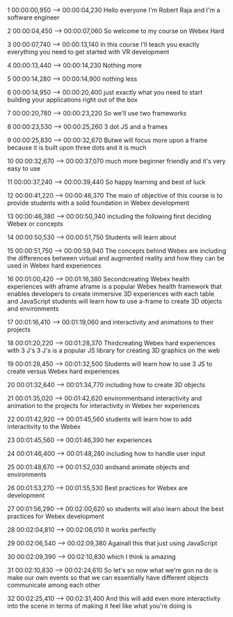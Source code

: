 1
00:00:00,950 --> 00:00:04,230
Hello everyone I'm Robert Raja and I'm a software engineer

2
00:00:04,450 --> 00:00:07,060
So welcome to my course on Webex Hard

3
00:00:07,740 --> 00:00:13,140
In this course I'll teach you exactly everything you need to get started with VR development

4
00:00:13,440 --> 00:00:14,230
Nothing more

5
00:00:14,280 --> 00:00:14,900
nothing less

6
00:00:14,950 --> 00:00:20,400
just exactly what you need to start building your applications right out of the box

7
00:00:20,780 --> 00:00:23,220
So we'll use two frameworks

8
00:00:23,530 --> 00:00:25,260
3 dot JS and a frames

9
00:00:25,830 --> 00:00:32,670
Butwe will focus more upon a frame because it is built upon three dots and it is much

10
00:00:32,670 --> 00:00:37,070
much more beginner friendly and it's very easy to use

11
00:00:37,240 --> 00:00:39,440
So happy lea​‌​‌​​‌‌​​‌‌​​‌‌‌‌​‌​​‌‌​​‌‌‌‌​‌​​‌‌​​‌‌‌‌‌​​​‌‌​​‌‌​​‌‌​‌‌‌‌‌​‌‌​‌‌‌‌​‌​‌​‌‌‌​‌​​‌‌‌‌​‌​‌‌​​​‌‌‌‌‌‌​​‌‌​‌​‌‌‌​‌​‌​‌​​‌‌‌​‌‌​​‌‌​​​‌​​‌‌​​‌‌‌‌​‌‌​​‌​​‌‌‌‌‌‌​​‌‌​​​‌​​‌‌​‌‌‌‌‌​‌​‌​‌​​‌‌​‌​‌​​‌‌‌​​‌‌‌​‌‌‌‌​​​‌‌‌​‌‌​​‌‌‌​‌‌‌‌​‌​​‌‌​​‌‌​​‌‌​​‌‌​‌‌​​​‌‌​​‌‌​​‌‌​​‌‌‌‌​‌‌‌​‌​​‌‌​‌​‌‌‌​‌‌‌‌​​​‌‌‌​​‌​​‌‌‌‌​‌‌‌​‌‌‌​‌​​‌‌​‌‌‌​​‌‌​​‌‌‌‌​‌‌‌‌‌​​‌‌‌‌​‌​​‌‌‌​​‌‌‌​‌​‌‌‌​​‌‌​‌‌​​​‌‌​‌‌‌​​‌‌‌‌‌​​​‌‌‌‌‌‌​​‌‌​​​‌​​‌‌​​‌‌​​‌‌​​‌‌‌‌​‌​‌‌‌​​‌‌‌‌‌​​​‌‌​‌‌‌‌‌​‌‌‌​‌​​‌‌‌‌​‌‌‌​‌‌​‌‌​​‌‌​‌​‌‌‌​‌​​‌‌‌‌​‌​‌​‌​​‌‌​​‌‌​​‌‌‌‌​‌​​‌‌​​‌‌‌‌​‌​‌​‌‌‌​‌‌‌​‌‌‌​‌​‌‌​​​‌‌‌​‌‌‌‌​‌​‌​‌​​‌‌​‌​‌‌‌​‌‌‌​‌‌‌​‌​‌‌‌‌‌​‌​‌​‌​​‌‌​‌​‌​​‌‌​‌​‌‌‌​‌‌​​‌‌‌​‌‌‌​‌‌‌​‌‌‌​‌​​‌‌‌‌​‌​​‌‌‌​​‌‌‌​‌​​‌‌​​‌‌‌​​‌​​‌‌‌‌​‌​​‌‌​‌‌​​​‌‌‌​​‌‌‌​‌​‌‌‌‌‌​‌‌‌​‌​​‌‌‌‌​‌‌‌​‌​‌‌‌​​‌‌​‌​‌​​‌‌‌‌​‌‌‌​‌‌‌​‌‌‌​‌‌​‌‌​​‌‌​​‌‌​​‌‌‌‌‌‌​​‌‌​​‌‌‌‌​‌‌‌​‌‌‌​‌​‌​‌‌‌​‌‌​‌‌‌‌​‌‌‌​‌​​‌‌​​‌‌​​‌‌‌​​‌​​‌‌​​​‌​​‌‌‌‌​‌​​‌‌‌​‌‌‌‌​‌​‌‌‌‌‌​‌‌‌‌​​​‌‌‌​‌‌‌‌​‌‌‌​‌‌‌​‌‌‌​‌‌‌​‌‌​​‌​​‌‌​‌​‌‌‌​‌​‌‌‌​​‌‌​‌‌​​​‌‌‌‌​‌‌‌​‌​‌‌‌​​‌‌‌‌‌​​​‌‌​‌​‌​​‌‌‌‌​‌​​‌‌‌​‌‌‌‌​‌‌​‌‌‌‌​‌‌​​‌‌‌​‌​‌‌‌‌‌​‌‌​‌‌‌‌​‌‌​‌‌‌‌​‌‌‌‌‌​​‌‌‌‌‌‌​​‌‌​‌‌‌​​‌‌‌​‌‌‌‌​‌‌​‌‌‌‌​‌‌​​‌​​‌‌​​‌‌​​‌‌‌​​‌​​‌‌‌​​‌​​‌‌​‌​‌‌‌​‌‌‌‌‌‌‌‌‌‌‌‌‌‌‌‌‌‌‌‌‌‌‌‌‌‌‌‌‌‌‌‌‌‌‌‌‌‌‌‌‌‌‌‌‌‌‌‌‌‌‌‌‌‌‌‌‌‌‌‌‌‌‌‌‌‌‌‌‌‌‌‌‌‌‌‌‌‌‌‌‌‌‌‌‌‌‌‌‌‌‌‌‌‌‌‌‌‌‌‌‌‌‌‌‌‌‌‌‌‌‌‌‌‌‌‌‌‌‌‌‌‌‌‌‌‌‌‌‌‌‌‌‌‌‌‌‌‌‌‌‌‌‌‌‌‌‌‌‌‌‌‌‌‌‌‌‌‌‌‌‌‌‌‌‌‌‌‌‌‌‌‌‌‌‌‌‌‌‌‌‌‌‌‌‌‌‌‌‌‌‌‌‌‌‌‌‌‌‌‌‌‌‌‌‌‌‌‌‌‌‌‌‌‌‌‌‌‌‌‌‌‌‌‌‌‌‌‌‌‌‌‌‌‌‌‌‌‌‌‌‌‌‌‌‌‌‌‌‌‌‌‌‌‌‌‌‌‌‌‌‌‌‌‌‌‌‌‌‌‌‌‌‌‌‌‌‌‌‌‌‌‌‌‌‌‌‌‌‌‌‌‌‌‌‌‌‌‌‌‌‌‌‌‌‌‌‌‌‌‌‌‌‌‌‌‌‌‌‌‌‌‌‌‌‌‌‌‌‌‌‌‌‌‌‌‌‌‌‌‌‌‌‌‌‌‌‌‌‌‌‌‌‌‌‌‌‌‌‌‌‌‌‌‌‌‌‌‌‌‌‌‌‌‌‌‌‌‌‌‌‌‌‌‌‌‌‌‌‌‌‌‌‌‌‌‌‌‌‌‌‌‌‌‌‌‌‌‌‌‌‌‌‌‌‌‌‌‌‌‌‌‌‌‌‌‌‌‌‌‌‌‌‌‌‌‌‌‌‌‌‌‌‌‌‌‌‌‌‌‌‌‌‌‌‌‌‌‌‌‌‌‌‌‌‌‌‌‌‌‌‌‌‌‌‌‌‌‌‌‌‌‌‌‌‌‌‌‌‌‌‌‌‌‌‌‌‌‌‌‌‌‌‌‌‌‌‌‌‌‌‌‌‌‌‌‌‌‌‌‌‌‌‌‌‌‌‌‌‌‌‌‌‌‌‌‌‌‌‌‌‌‌‌‌‌‌‌‌‌‌‌‌‌‌‌‌‌‌‌‌‌‌‌‌‌‌‌‌‌‌‌‌‌‌‌‌‌‌‌‌‌‌‌‌‌‌‌‌‌‌‌‌‌‌‌‌‌‌‌‌‌‌‌‌‌‌‌‌‌‌‌‌‌‌‌‌‌‌‌‌‌‌‌‌‌‌‌‌‌‌‌‌‌‌‌‌‌‌‌‌‌‌‌‌‌‌‌‌‌‌‌‌‌‌‌‌‌‌‌‌‌‌‌‌‌‌‌‌‌‌‌‌‌‌‌‌‌‌‌‌‌‌‌‌‌‌‌‌‌‌‌‌‌‌‌‌‌‌‌‌‌‌‌‌‌‌‌‌‌‌‌‌‌‌‌‌‌‌‌‌‌‌‌‌‌‌‌‌‌‌‌‌‌‌‌‌‌‌‌‌‌‌‌‌‌‌‌‌‌‌‌‌‌‌‌‌‌‌‌‌‌‌‌‌‌‌‌‌‌‌‌‌‌‌‌‌‌‌‌‌‌‌‌‌‌‌‌‌‌‌‌‌‌‌‌‌‌‌‌‌‌‌‌‌‌‌‌‌‌‌‌‌‌‌‌‌‌‌‌‌‌‌‌‌‌‌‌‌‌‌‌‌‌‌‌‌‌‌‌‌‌‌‌‌‌‌‌‌‌‌‌‌‌‌‌‌‌‌‌‌‌‌‌‌‌‌‌‌‌‌‌‌‌‌‌‌‌‌‌‌‌‌‌‌‌‌‌‌‌‌‌‌‌‌‌‌‌‌‌‌‌‌‌‌‌‌‌‌‌‌‌‌‌‌‌‌‌‌‌‌‌‌‌‌‌‌‌‌‌‌‌‌‌‌‌‌‌‌‌‌‌‌‌‌‌‌‌‌‌‌‌‌‌‌‌‌‌‌‌‌‌‌‌‌‌‌‌‌‌rning and best of luck

12
00:00:41,220 --> 00:00:46,370
The main of objective of this course is to provide students with a solid foundation in Webex development

13
00:00:46,380 --> 00:00:50,340
including the following first deciding Webex or concepts

14
00:00:50,530 --> 00:00:51,750
Students will learn about

15
00:00:51,750 --> 00:00:59,940
The concepts behind Webex are including the differences between virtual and augmented reality and how they can be used in Webex hard experiences

16
00:01:00,420 --> 00:01:16,380
Secondcreating Webex health experiences with aframe aframe is a popular Webex health framework that enables developers to create immersive 3D experiences with each table and JavaScript students will learn how to use a-frame to create 3D objects and environments

17
00:01:16,410 --> 00:01:19,060
and interactivity and animations to their projects

18
00:01:20,220 --> 00:01:28,370
Thirdcreating Webex hard experiences with 3 J's 3 J's is a popular JS library for creating 3D graphics on the web

19
00:01:28,450 --> 00:01:32,500
Students will learn how to use 3 JS to create versus Webex hard experiences

20
00:01:32,640 --> 00:01:34,770
including how to create 3D objects

21
00:01:35,020 --> 00:01:42,620
environmentsand interactivity and animation to the projects for interactivity in Webex her experiences

22
00:01:42,920 --> 00:01:45,560
students will learn how to add interactivity to the Webex

23
00:01:45,560 --> 00:01:46,390
her experiences

24
00:01:46,400 --> 00:01:48,280
including how to handle user input

25
00:01:48,670 --> 00:01:52,030
andsand animate objects and environments

26
00:01:53,270 --> 00:01:55,530
Best practices for Webex are development

27
00:01:56,290 --> 00:02:00,620
so students will also learn about the best practices for Webex development

28
00:02:04,810 --> 00:02:06,010
It works perfectly

29
00:02:06,540 --> 00:02:09,380
Againall this that just using JavaScript

30
00:02:09,390 --> 00:02:10,830
which I think is amazing

31
00:02:10,830 --> 00:02:24,610
So let's so now what we're gon na do is make our own events so that we can essentially have different objects communicate among each other

32
00:02:25,410 --> 00:02:31,400
And this will add even more interactivity into the scene in terms of making it feel like what you're doing is

